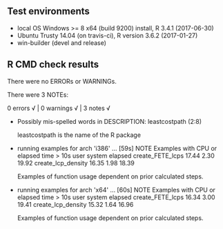 ## Test environments
* local OS Windows >= 8 x64 (build 9200) install, R 3.4.1 (2017-06-30)
* Ubuntu Trusty 14.04 (on travis-ci), R version 3.6.2 (2017-01-27)
* win-builder (devel and release)

## R CMD check results
There were no ERRORs or WARNINGs.

There were 3 NOTEs:

0 errors √ | 0 warnings √ | 3 notes √

* Possibly mis-spelled words in DESCRIPTION:
  leastcostpath (2:8)
  
    leastcostpath is the name of the R package

* running examples for arch 'i386' ... [59s] NOTE
  Examples with CPU or elapsed time > 10s
                    user system elapsed
  create_FETE_lcps   17.44   2.30   19.92
  create_lcp_density 16.35   1.98   18.39

    Examples of function usage dependent on prior calculated steps. 
    
* running examples for arch 'x64' ... [60s] NOTE
  Examples with CPU or elapsed time > 10s
                    user system elapsed
  create_FETE_lcps   16.34   3.00   19.41
  create_lcp_density 15.32   1.64   16.96    
  
    Examples of function usage dependent on prior calculated steps.   
